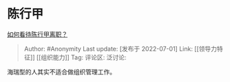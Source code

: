 # 陈行甲
[如何看待陈行甲离职？](https://www.zhihu.com/question/53237421/answer/2553891629)

> Author: #Anonymity
> Last update: [发布于 2022-07-01]
> Link: [[领导力特征]] [[组织能力]]
> Tag:
> 评论区:
> 泛讨论:

海瑞型的人其实不适合做组织管理工作。
